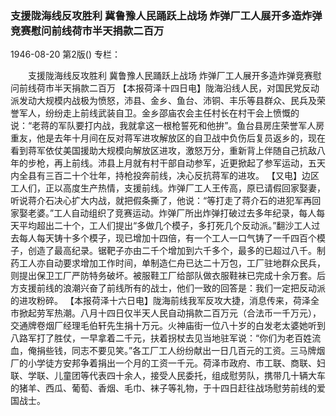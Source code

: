 ### 支援陇海线反攻胜利  冀鲁豫人民踊跃上战场  炸弹厂工人展开多造炸弹竞赛慰问前线荷市半天捐款二百万

1946-08-20
第2版()
专栏：

　　支援陇海线反攻胜利
    冀鲁豫人民踊跃上战场
    炸弹厂工人展开多造炸弹竞赛慰问前线荷市半天捐款二百万
    【本报荷泽十四日电】陇海沿线人民，对国民党反动派发动大规模内战极为愤怒，沛县、金乡、鱼台、沛铜、丰乐等县群众、民兵及荣誉军人，纷纷走上前线武装自卫。金乡邵庙农会主任村长在村干会上愤慨的说：“老蒋的军队要打内战，我就拿这一根枪誓死和他拚”。鱼台县房庄荣誉军人房重友，他是去年十月间在反对蒋军进攻解放区的自卫战中负伤后复员返乡的，现在看到蒋军依仗美国援助大规模向解放区进攻，激怒万分，重新背上伴随自己抗敌八年的步枪，再上前线。沛县上月就有村干部自动参军，近更掀起了参军运动，五天内全县有三百二十个壮年，持枪投奔前线，决心反抗蒋军的进攻。
    【又电】边区工人们，正以高度生产热情，支援前线。炸弹厂工人王传高，原已请假回家娶妻，听说蒋介石决心扩大内战，就把假条撕了，他说：“等打走了蒋介石的进犯军再回家娶老婆。”工人自动组织了竞赛运动。炸弹厂所出炸弹打破过去多年纪录，每人每天平均超出二十个，工人们提出“多做几个模子，多打死几个反动派。”翻沙工人过去每人每天铸十多个模子，现已增加十四倍，有一个工人一口气铸了一千四百个模子，创造了最高纪录。锯靶子亦由二千个增加到六千多个，最多的已超过八千。制药工人亦自动要求增加工作时间，单制造仁舟已达二十万包，工厂驻地群众民兵，则提出保卫工厂严防特务破坏。被服鞋工厂给部队做衣服鞋袜已完成十余万套。后方支援前线的浪潮兴奋了前线所有的战士，他们一致的回答是：我们一定把反动派的进攻粉碎。
    【本报荷泽十六日电】陇海前线我军反攻大捷，消息传来，荷泽全市掀起劳军热潮。八月十四日仅半天人民自动捐款二百万元（合法币一千万元），交通牌卷烟厂经理毛伯轩先生捐十万元。火神庙街一位八十岁的白发老太婆她听到八路军打了胜仗，一早拿着二千元，扶着拐杖去见当地驻军说：“你们为老百姓流血，俺捐些钱，同志不要见笑。”各工厂工人纷纷献出一日几百元的工资。三马牌烟厂的小学徒方安邦争着捐出一个月的工资一千元。荷泽市政府、市工联、商联、妇联、学联、儿童团等代表四十余人，接受人民委托，组成慰劳队，携带几十辆大车的猪羊、西瓜、葡萄、香烟、毛巾、袜子等礼物，于十四日赶往战场慰劳前线的爱国战士。
